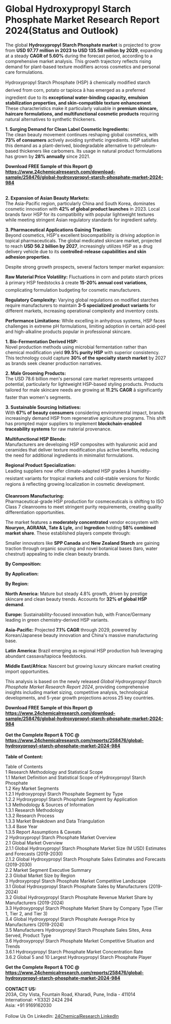 <h1>Global Hydroxypropyl Starch Phosphate Market Research Report 2024(Status and Outlook)</h1><p>The global <strong>Hydroxypropyl Starch Phosphate market</strong> is projected to grow from <strong>USD 97.77 million in 2023 to USD 135.58 million by 2029</strong>, expanding at a steady <strong>CAGR of 5.60%</strong> during the forecast period, according to a comprehensive market analysis. This growth trajectory reflects rising demand for plant-based texture modifiers across cosmetics and personal care formulations.</p><p>Hydroxypropyl Starch Phosphate (HSP) â chemically modified starch derived from corn, potato or tapioca â has emerged as a preferred ingredient due to its <strong>exceptional water-binding capacity, emulsion stabilization properties, and skin-compatible texture enhancement</strong>. These characteristics make it particularly valuable in <strong>premium skincare, haircare formulations, and multifunctional cosmetic products</strong> requiring natural alternatives to synthetic thickeners.</p><p><strong>1. Surging Demand for Clean Label Cosmetic Ingredients:</strong><br>
The clean beauty movement continues reshaping global cosmetics, with <strong>73% of consumers</strong> actively avoiding synthetic ingredients. HSP satisfies this demand as a plant-derived, biodegradable alternative to petroleum-based thickeners like carbomers. Its usage in natural product formulations has grown by <strong>28% annually</strong> since 2021.</p><div><b>Download FREE Sample of this Report @ 
            <a href="https://www.24chemicalresearch.com/download-sample/258476/global-hydroxypropyl-starch-phosphate-market-2024-984">
            https://www.24chemicalresearch.com/download-sample/258476/global-hydroxypropyl-starch-phosphate-market-2024-984</a></b></div><br><p><strong>2. Expansion of Asian Beauty Markets:</strong><br>
The Asia-Pacific region, particularly China and South Korea, dominates cosmetic innovation with <strong>42% of global product launches</strong> in 2023. Local brands favor HSP for its compatibility with popular lightweight textures while meeting stringent Asian regulatory standards for ingredient safety.</p><p><strong>3. Pharmaceutical Applications Gaining Traction:</strong><br>
Beyond cosmetics, HSP's excellent biocompatibility is driving adoption in topical pharmaceuticals. The global medicated skincare market, projected to reach <strong>USD 56.2 billion by 2027</strong>, increasingly utilizes HSP as a drug delivery vehicle due to its <strong>controlled-release capabilities and skin adhesion properties</strong>.</p><p>Despite strong growth prospects, several factors temper market expansion:</p><p><strong>Raw Material Price Volatility:</strong> Fluctuations in corn and potato starch prices â primary HSP feedstocks â create <strong>15-20% annual cost variations</strong>, complicating formulation budgeting for cosmetic manufacturers.</p><p><strong>Regulatory Complexity:</strong> Varying global regulations on modified starches require manufacturers to maintain <strong>3-5 specialized product variants</strong> for different markets, increasing operational complexity and inventory costs.</p><p><strong>Performance Limitations:</strong> While excelling in anhydrous systems, HSP faces challenges in extreme pH formulations, limiting adoption in certain acid-peel and high-alkaline products popular in professional skincare.</p><p><strong>1. Bio-Fermentation Derived HSP:</strong><br>
Novel production methods using microbial fermentation rather than chemical modification yield <strong>99.5% purity HSP</strong> with superior consistency. This technology could capture <strong>30% of the specialty starch market</strong> by 2027 as brands seek cleaner production narratives.</p><p><strong>2. Male Grooming Products:</strong><br>
The USD 78.6 billion men's personal care market represents untapped potential, particularly for lightweight HSP-based styling products. Products tailored for male skincare needs are growing at <strong>11.2% CAGR</strong> â significantly faster than women's segments.</p><p><strong>3. Sustainable Sourcing Initiatives:</strong><br>
With <strong>67% of beauty consumers</strong> considering environmental impact, brands increasingly demand HSP from regenerative agriculture programs. This shift has prompted major suppliers to implement <strong>blockchain-enabled traceability systems</strong> for raw material provenance.</p><p><strong>Multifunctional HSP Blends:</strong><br>
	Manufacturers are developing HSP composites with hyaluronic acid and ceramides that deliver texture modification plus active benefits, reducing the need for additional ingredients in minimalist formulations.</p><p><strong>Regional Product Specialization:</strong><br>
	Leading suppliers now offer climate-adapted HSP grades â humidity-resistant variants for tropical markets and cold-stable versions for Nordic regions â reflecting growing localization in cosmetic development.</p><p><strong>Cleanroom Manufacturing:</strong><br>
	Pharmaceutical-grade HSP production for cosmeceuticals is shifting to ISO Class 7 cleanrooms to meet stringent purity requirements, creating quality differentiation opportunities.</p><p>The market features a <strong>moderately concentrated</strong> vendor ecosystem with <strong>Nouryon, AGRANA, Tate &amp; Lyle,</strong> and <strong>Ingredion</strong> holding <strong>58% combined market share</strong>. These established players compete through:</p><p>Smaller innovators like <strong>SPP Canada</strong> and <strong>New Zealand Starch</strong> are gaining traction through organic sourcing and novel botanical bases (taro, water chestnut) appealing to indie clean beauty brands.</p><p><strong>By Composition:</strong></p><p><strong>By Application:</strong></p><p><strong>By Region:</strong></p><p><strong>North America:</strong> Mature but steady 4.8% growth, driven by prestige skincare and clean beauty trends. Accounts for <strong>32% of global HSP demand</strong>.</p><p><strong>Europe:</strong> Sustainability-focused innovation hub, with France/Germany leading in green chemistry-derived HSP variants.</p><p><strong>Asia-Pacific:</strong> Projected <strong>7.1% CAGR</strong> through 2029, powered by Korean/Japanese beauty innovation and China's massive manufacturing base.</p><p><strong>Latin America:</strong> Brazil emerging as regional HSP production hub leveraging abundant cassava/tapioca feedstocks.</p><p><strong>Middle East/Africa:</strong> Nascent but growing luxury skincare market creating import opportunities.</p><p>This analysis is based on the newly released <em>Global Hydroxypropyl Starch Phosphate Market Research Report 2024</em>, providing comprehensive insights including market sizing, competitive analysis, technological developments, and 5-year growth projections across 25 key countries.</p><div><b>Download FREE Sample of this Report @ 
            <a href="https://www.24chemicalresearch.com/download-sample/258476/global-hydroxypropyl-starch-phosphate-market-2024-984">
            https://www.24chemicalresearch.com/download-sample/258476/global-hydroxypropyl-starch-phosphate-market-2024-984</a></b></div><br><div><b>Get the Complete Report & TOC @ 
            <a href="https://www.24chemicalresearch.com/reports/258476/global-hydroxypropyl-starch-phosphate-market-2024-984">
            https://www.24chemicalresearch.com/reports/258476/global-hydroxypropyl-starch-phosphate-market-2024-984</a></b></div><br>
            <b>Table of Content:</b><p>Table of Contents<br />
1 Research Methodology and Statistical Scope<br />
1.1 Market Definition and Statistical Scope of Hydroxypropyl Starch Phosphate<br />
1.2 Key Market Segments<br />
1.2.1 Hydroxypropyl Starch Phosphate Segment by Type<br />
1.2.2 Hydroxypropyl Starch Phosphate Segment by Application<br />
1.3 Methodology & Sources of Information<br />
1.3.1 Research Methodology<br />
1.3.2 Research Process<br />
1.3.3 Market Breakdown and Data Triangulation<br />
1.3.4 Base Year<br />
1.3.5 Report Assumptions & Caveats<br />
2 Hydroxypropyl Starch Phosphate Market Overview<br />
2.1 Global Market Overview<br />
2.1.1 Global Hydroxypropyl Starch Phosphate Market Size (M USD) Estimates and Forecasts (2019-2030)<br />
2.1.2 Global Hydroxypropyl Starch Phosphate Sales Estimates and Forecasts (2019-2030)<br />
2.2 Market Segment Executive Summary<br />
2.3 Global Market Size by Region<br />
3 Hydroxypropyl Starch Phosphate Market Competitive Landscape<br />
3.1 Global Hydroxypropyl Starch Phosphate Sales by Manufacturers (2019-2024)<br />
3.2 Global Hydroxypropyl Starch Phosphate Revenue Market Share by Manufacturers (2019-2024)<br />
3.3 Hydroxypropyl Starch Phosphate Market Share by Company Type (Tier 1, Tier 2, and Tier 3)<br />
3.4 Global Hydroxypropyl Starch Phosphate Average Price by Manufacturers (2019-2024)<br />
3.5 Manufacturers Hydroxypropyl Starch Phosphate Sales Sites, Area Served, Product Type<br />
3.6 Hydroxypropyl Starch Phosphate Market Competitive Situation and Trends<br />
3.6.1 Hydroxypropyl Starch Phosphate Market Concentration Rate<br />
3.6.2 Global 5 and 10 Largest Hydroxypropyl Starch Phosphate Player</p><div><b>Get the Complete Report & TOC @ 
            <a href="https://www.24chemicalresearch.com/reports/258476/global-hydroxypropyl-starch-phosphate-market-2024-984">
            https://www.24chemicalresearch.com/reports/258476/global-hydroxypropyl-starch-phosphate-market-2024-984</a></b></div><br><b>CONTACT US:</b><br>
            203A, City Vista, Fountain Road, Kharadi, Pune, India - 411014<br>
            International: +1(332) 2424 294<br>
            Asia: +91 9169162030 <br><br>
            Follow Us On LinkedIn: <a href="https://www.linkedin.com/company/24chemicalresearch/">24ChemicalResearch LinkedIn</a>